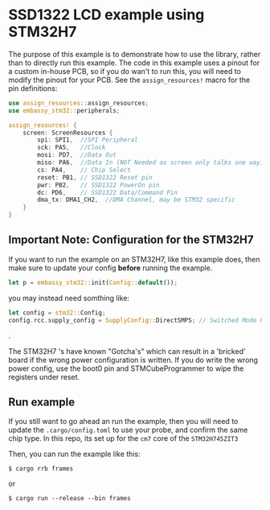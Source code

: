 # SSD1322 LCD example using STM32H7

The purpose of this example is to demonstrate how to use the library, rather than to directly run this example. The code in this example uses a pinout for a custom in-house PCB, so if you do wan't to run this, you will need to modify the pinout for your PCB. See the `assign_resources!` macro for the pin definitions:

```rust
use assign_resources::assign_resources;
use embassy_stm32::peripherals;

assign_resources! {
    screen: ScreenResources {
        spi: SPI1,  //SPI Peripheral
        sck: PA5,   //Clock
        mosi: PD7,  //Data Out
        miso: PA6,  //Data In (NOT Needed as screen only talks one way)
        cs: PA4,    // Chip Select
        reset: PB1, // SSD1322 Reset pin
        pwr: PB2,   // SSD1322 PowerOn pin
        dc: PD6,    // SSD1322 Data/Command Pin
        dma_tx: DMA1_CH2,  //DMA Channel, may be STM32 specific
    }
}
```

## Important Note: Configuration for the STM32H7

If you want to run the example on an STM32H7, like this example does, then make sure to update your config **before** running the example. 

```rust
let p = embassy_stm32::init(Config::default());
```

you may instead need somthing like:

```rust
let config = stm32::Config;
config.rcc.supply_config = SupplyConfig::DirectSMPS; // Switched Mode Power Supply
```
.

The STM32H7 's have known "Gotcha's" which can result in a 'bricked' board if the wrong power configuration is written. If you do write the wrong power config, use the boot0 pin and STMCubeProgrammer to wipe the registers under reset.


## Run example

If you still want to go ahead an run the example, then you will need to update the `.cargo/config.toml` to use your probe, and confirm the same chip type. In this repo, its set up for the `cm7` core of the `STM32H745ZIT3`

Then, you can run the example like this:

```shell
$ cargo rrb frames
```
or 
```shell
$ cargo run --release --bin frames
```



